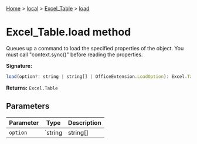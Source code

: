 [Home](./index) &gt; [local](local.md) &gt; [Excel\_Table](local.excel_table.md) &gt; [load](local.excel_table.load.md)

# Excel\_Table.load method

Queues up a command to load the specified properties of the object. You must call "context.sync()" before reading the properties.

**Signature:**
```javascript
load(option?: string | string[] | OfficeExtension.LoadOption): Excel.Table;
```
**Returns:** `Excel.Table`

## Parameters

|  Parameter | Type | Description |
|  --- | --- | --- |
|  `option` | `string | string[] | OfficeExtension.LoadOption` |  |

